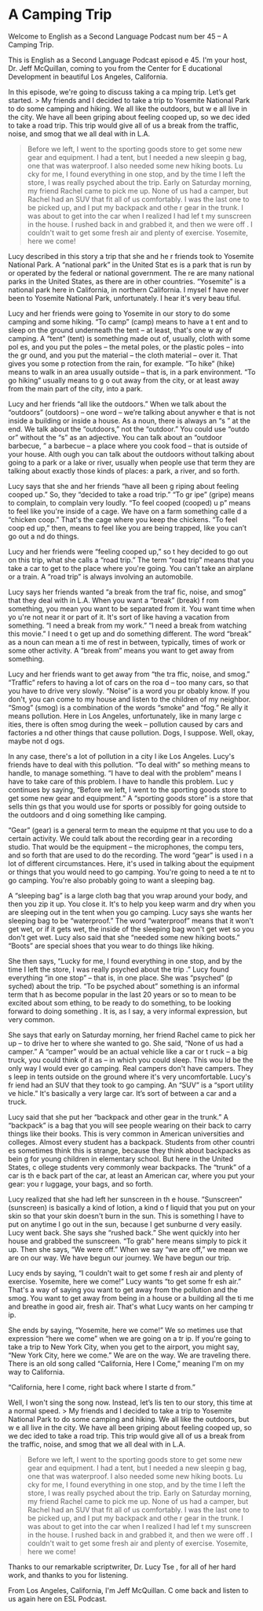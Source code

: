 # A Camping Trip

Welcome to English as a Second Language Podcast num ber 45 – A Camping Trip.  

This is English as a Second Language Podcast episod e 45. I'm your host, Dr. Jeff McQuillan, coming to you from the Center for E ducational Development in beautiful Los Angeles, California.  

In this episode, we're going to discuss taking a ca mping trip. Let’s get started.  > My friends and I decided to take a trip to Yosemite  National Park to do some camping and hiking. We all like the outdoors, but w e all live in the city. We have all been griping about feeling cooped up, so we dec ided to take a road trip. This trip would give all of us a break from the traffic,  noise, and smog that we all deal with in L.A.  
> Before we left, I went to the sporting goods store to get some new gear and equipment. I had a tent, but I needed a new sleepin g bag, one that was waterproof. I also needed some new hiking boots. Lu cky for me, I found everything in one stop, and by the time I left the store, I was really psyched about the trip. 
> Early on Saturday morning, my friend Rachel came to  pick me up. None of us had a camper, but Rachel had an SUV that fit all of  us comfortably. I was the last one to be picked up, and I put my backpack and othe r gear in the trunk. I was about to get into the car when I realized I had lef t my sunscreen in the house. I rushed back in and grabbed it, and then we were off . I couldn't wait to get some fresh air and plenty of exercise. Yosemite, here we  come!

Lucy described in this story a trip that she and he r friends took to Yosemite National Park. A “national park” in the United Stat es is a park that is run by or operated by the federal or national government. The re are many national parks in the United States, as there are in other countries.  “Yosemite” is a national park here in California, in northern California. I mysel f have never been to Yosemite National Park, unfortunately. I hear it's very beau tiful.  

Lucy and her friends were going to Yosemite in our story to do some camping and some hiking. “To camp” (camp) means to have a t ent and to sleep on the ground underneath the tent – at least, that's one w ay of camping. A “tent” (tent) is something made out of, usually, cloth with some pol es, and you put the poles – the metal poles, or the plastic poles – into the gr ound, and you put the material – the cloth material – over it. That gives you some p rotection from the rain, for example. “To hike” (hike) means to walk in an area usually outside – that is, in a park environment. “To go hiking” usually means to g o out away from the city, or at least away from the main part of the city, into a park.  

Lucy and her friends “all like the outdoors.” When we talk about the “outdoors” (outdoors) – one word – we’re talking about anywher e that is not inside a building or inside a house. As a noun, there is always an “s ” at the end. We talk about the “outdoors,” not the “outdoor.” You could use “outdo or” without the “s” as an adjective. You can talk about an “outdoor barbecue, ” a barbecue – a place where you cook food – that is outside of your house. Alth ough you can talk about the outdoors without talking about going to a park or a  lake or river, usually when people use that term they are talking about exactly  those kinds of places: a park, a river, and so forth.  

Lucy says that she and her friends “have all been g riping about feeling cooped up.” So, they “decided to take a road trip.” “To gr ipe” (gripe) means to complain, to complain very loudly. “To feel cooped (cooped) u p” means to feel like you're inside of a cage. We have on a farm something calle d a “chicken coop.” That's the cage where you keep the chickens. “To feel coop ed up,” then, means to feel like you are being trapped, like you can’t go out a nd do things.  

Lucy and her friends were “feeling cooped up,” so t hey decided to go out on this trip, what she calls a “road trip.” The term “road trip” means that you take a car to get to the place where you're going. You can't take  an airplane or a train. A “road trip” is always involving an automobile.  

Lucy says her friends wanted “a break from the traf fic, noise, and smog” that they deal with in L.A. When you want a “break” (break) f rom something, you mean you want to be separated from it. You want time when yo u're not near it or part of it. It's sort of like having a vacation from something.  “I need a break from my work.” “I need a break from watching this movie.” I need t o get up and do something different. The word “break” as a noun can mean a ti me of rest in between, typically, times of work or some other activity. A “break from” means you want to get away from something.  

Lucy and her friends want to get away from “the tra ffic, noise, and smog.” “Traffic” refers to having a lot of cars on the roa d – too many cars, so that you have to drive very slowly. “Noise” is a word you pr obably know. If you don't, you can come to my house and listen to the children of my neighbor. “Smog” (smog) is a combination of the words “smoke” and “fog.” Re ally it means pollution. Here in Los Angeles, unfortunately, like in many large c ities, there is often smog during the week – pollution caused by cars and factories a nd other things that cause pollution. Dogs, I suppose. Well, okay, maybe not d ogs.  

In any case, there's a lot of pollution in a city l ike Los Angeles. Lucy's friends have to deal with this pollution. “To deal with” so mething means to handle, to manage something. “I have to deal with the problem”  means I have to take care of this problem. I have to handle this problem. Luc y continues by saying, “Before we left, I went to the sporting goods store to get some new gear and equipment.” A “sporting goods store” is a store that sells thin gs that you would use for sports or possibly for going outside to the outdoors and d oing something like camping.  

“Gear” (gear) is a general term to mean the equipme nt that you use to do a certain activity. We could talk about the recording  gear in a recording studio. That would be the equipment – the microphones, the compu ters, and so forth that are used to do the recording. The word “gear” is used i n a lot of different circumstances. Here, it's used in talking about the  equipment or things that you would need to go camping. You're going to need a te nt to go camping. You're also probably going to want a sleeping bag.  

A “sleeping bag” is a large cloth bag that you wrap  around your body, and then you zip it up. You close it. It's to help you keep warm and dry when you are sleeping out in the tent when you go camping. Lucy says she wants her sleeping bag to be “waterproof.” The word “waterproof” means  that it won't get wet, or if it gets wet, the inside of the sleeping bag won't get wet so you don't get wet. Lucy also said that she “needed some new hiking boots.” “Boots” are special shoes that you wear to do things like hiking.  

She then says, “Lucky for me, I found everything in  one stop, and by the time I left the store, I was really psyched about the trip .” Lucy found everything “in one stop” – that is, in one place. She was “psyched” (p syched) about the trip. “To be psyched about” something is an informal term that h as become popular in the last 20 years or so to mean to be excited about som ething, to be ready to do something, to be looking forward to doing something . It is, as I say, a very informal expression, but very common.  

She says that early on Saturday morning, her friend  Rachel came to pick her up – to drive her to where she wanted to go. She said,  “None of us had a camper.” A “camper” would be an actual vehicle like a car or t ruck – a big truck, you could think of it as – in which you could sleep. This wou ld be the only way I would ever go camping. Real campers don't have campers. They s leep in tents outside on the ground where it's very uncomfortable. Lucy's fr iend had an SUV that they took to go camping. An “SUV” is a “sport utility ve hicle.” It's basically a very large car. It’s sort of between a car and a truck.  

Lucy said that she put her “backpack and other gear  in the trunk.” A “backpack” is a bag that you will see people wearing on their back to carry things like their books. This is very common in American universities  and colleges. Almost every student has a backpack. Students from other countri es sometimes think this is strange, because they think about backpacks as bein g for young children in elementary school. But here in the United States, c ollege students very commonly wear backpacks. The “trunk” of a car is th e back part of the car, at least an American car, where you put your gear: you r luggage, your bags, and so forth.  

Lucy realized that she had left her sunscreen in th e house. “Sunscreen” (sunscreen) is basically a kind of lotion, a kind o f liquid that you put on your skin so that your skin doesn't burn in the sun. This is something I have to put on anytime I go out in the sun, because I get sunburne d very easily. Lucy went back. She says she “rushed back.” She went quickly into her house and grabbed the sunscreen. “To grab” here means simply to pick it up. Then she says, “We were off.” When we say “we are off,” we mean we are  on our way. We have begun our journey. We have begun our trip.  

Lucy ends by saying, “I couldn't wait to get some f resh air and plenty of exercise. Yosemite, here we come!” Lucy wants “to get some fr esh air.” That's a way of saying you want to get away from the pollution and the smog. You want to get away from being in a house or a building all the ti me and breathe in good air, fresh air. That's what Lucy wants on her camping tr ip.  

She ends by saying, “Yosemite, here we come!” We so metimes use that expression “here we come” when we are going on a tr ip. If you're going to take a trip to New York City, when you get to the airport,  you might say, “New York City, here we come.” We are on the way. We are traveling there. There is an old song called “California, Here I Come,” meaning I'm on my  way to California. 

“California, here I come, right back where I starte d from.” 

Well, I won't sing the song now. Instead, let’s lis ten to our story, this time at a normal speed.  > My friends and I decided to take a trip to Yosemite  National Park to do some camping and hiking. We all like the outdoors, but w e all live in the city. We have all been griping about feeling cooped up, so we dec ided to take a road trip. This trip would give all of us a break from the traffic,  noise, and smog that we all deal with in L.A.  
> Before we left, I went to the sporting goods store to get some new gear and equipment. I had a tent, but I needed a new sleepin g bag, one that was waterproof. I also needed some new hiking boots. Lu cky for me, I found everything in one stop, and by the time I left the store, I was really psyched about the trip. 
> Early on Saturday morning, my friend Rachel came to  pick me up. None of us had a camper, but Rachel had an SUV that fit all of  us comfortably. I was the last one to be picked up, and I put my backpack and othe r gear in the trunk. I was about to get into the car when I realized I had lef t my sunscreen in the house. I rushed back in and grabbed it, and then we were off . I couldn't wait to get some fresh air and plenty of exercise. Yosemite, here we  come!

Thanks to our remarkable scriptwriter, Dr. Lucy Tse , for all of her hard work, and thanks to you for listening. 

From Los Angeles, California, I'm Jeff McQuillan. C ome back and listen to us again here on ESL Podcast. 

